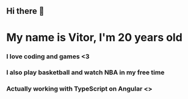 ## Hi there 👋

# My name is Vitor, I'm 20 years old
### I love coding and games <3
### I also play basketball and watch NBA in my free time
### Actually working with TypeScript on Angular <>
